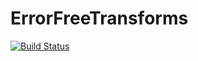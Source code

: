 # ErrorFreeTransforms

[![Build Status](https://travis-ci.org/dsiem/ErrorFreeTransforms.jl.svg?branch=master)](https://travis-ci.org/dsiem/ErrorFreeTransforms.jl)
